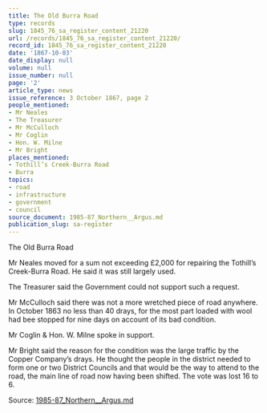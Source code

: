 ```yaml
---
title: The Old Burra Road
type: records
slug: 1845_76_sa_register_content_21220
url: /records/1845_76_sa_register_content_21220/
record_id: 1845_76_sa_register_content_21220
date: '1867-10-03'
date_display: null
volume: null
issue_number: null
page: '2'
article_type: news
issue_reference: 3 October 1867, page 2
people_mentioned:
- Mr Neales
- The Treasurer
- Mr McCulloch
- Mr Coglin
- Hon. W. Milne
- Mr Bright
places_mentioned:
- Tothill’s Creek-Burra Road
- Burra
topics:
- road
- infrastructure
- government
- council
source_document: 1985-87_Northern__Argus.md
publication_slug: sa-register
---
```


The Old Burra Road

Mr Neales moved for a sum not exceeding £2,000 for repairing the Tothill’s Creek-Burra Road.  He said it was still largely used.

The Treasurer said the Government could not support such a request.

Mr McCulloch said there was not a more wretched piece of road anywhere.  In October 1863 no less than 40 drays, for the most part loaded with wool had bee stopped for nine days on account of its bad condition.

Mr Coglin & Hon. W. Milne spoke in support.

Mr Bright said the reason for the condition was the large traffic by the Copper Company’s drays.  He thought the people in the district needed to form one or two District Councils and that would be the way to attend to the road, the main line of road now having been shifted.  The vote was lost 16 to 6.

Source: [1985-87_Northern__Argus.md](/downloads/markdown/1985-87_Northern__Argus.md)
